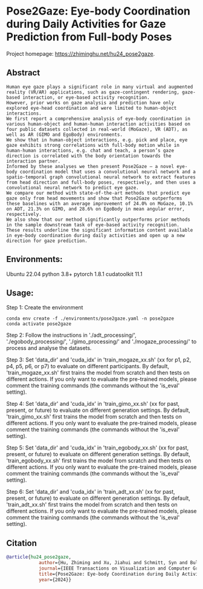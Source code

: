 # Pose2Gaze: Eye-body Coordination during Daily Activities for Gaze Prediction from Full-body Poses
Project homepage: https://zhiminghu.net/hu24_pose2gaze.

## Abstract
```
Human eye gaze plays a significant role in many virtual and augmented reality (VR/AR) applications, such as gaze-contingent rendering, gaze-based interaction, or eye-based activity recognition. 
However, prior works on gaze analysis and prediction have only explored eye-head coordination and were limited to human-object interactions. 
We first report a comprehensive analysis of eye-body coordination in various human-object and human-human interaction activities based on four public datasets collected in real-world (MoGaze), VR (ADT), as well as AR (GIMO and EgoBody) environments. 
We show that in human-object interactions, e.g. pick and place, eye gaze exhibits strong correlations with full-body motion while in human-human interactions, e.g. chat and teach, a person’s gaze direction is correlated with the body orientation towards the interaction partner. 
Informed by these analyses we then present Pose2Gaze – a novel eye-body coordination model that uses a convolutional neural network and a spatio-temporal graph convolutional neural network to extract features from head direction and full-body poses, respectively, and then uses a convolutional neural network to predict eye gaze. 
We compare our method with state-of-the-art methods that predict eye gaze only from head movements and show that Pose2Gaze outperforms these baselines with an average improvement of 24.0% on MoGaze, 10.1% on ADT, 21.3% on GIMO, and 28.6% on EgoBody in mean angular error, respectively. 
We also show that our method significantly outperforms prior methods in the sample downstream task of eye-based activity recognition. 
These results underline the significant information content available in eye-body coordination during daily activities and open up a new direction for gaze prediction.
```	


## Environments:
Ubuntu 22.04
python 3.8+
pytorch 1.8.1
cudatoolkit 11.1


## Usage:
Step 1: Create the environment
```
conda env create -f ./environments/pose2gaze.yaml -n pose2gaze
conda activate pose2gaze
```


Step 2: Follow the instructions in './adt_processing/', './egobody_processing/', './gimo_processing/' and './mogaze_processing/' to process and analyse the datasets.


Step 3: Set 'data_dir' and 'cuda_idx' in 'train_mogaze_xx.sh' (xx for p1, p2, p4, p5, p6, or p7) to evaluate on different participants. By default, 'train_mogaze_xx.sh' first trains the model from scratch and then tests on different actions. If you only want to evaluate the pre-trained models, please comment the training commands (the commands without the 'is_eval' setting).


Step 4: Set 'data_dir' and 'cuda_idx' in 'train_gimo_xx.sh' (xx for past, present, or future) to evaluate on different generation settings. By default, 'train_gimo_xx.sh' first trains the model from scratch and then tests on different actions. If you only want to evaluate the pre-trained models, please comment the training commands (the commands without the 'is_eval' setting).


Step 5: Set 'data_dir' and 'cuda_idx' in 'train_egobody_xx.sh' (xx for past, present, or future) to evaluate on different generation settings. By default, 'train_egobody_xx.sh' first trains the model from scratch and then tests on different actions. If you only want to evaluate the pre-trained models, please comment the training commands (the commands without the 'is_eval' setting).


Step 6: Set 'data_dir' and 'cuda_idx' in 'train_adt_xx.sh' (xx for past, present, or future) to evaluate on different generation settings. By default, 'train_adt_xx.sh' first trains the model from scratch and then tests on different actions. If you only want to evaluate the pre-trained models, please comment the training commands (the commands without the 'is_eval' setting).


## Citation

```bibtex
@article{hu24_pose2gaze,
            author={Hu, Zhiming and Xu, Jiahui and Schmitt, Syn and Bulling, Andreas},
            journal={IEEE Transactions on Visualization and Computer Graphics}, 
            title={Pose2Gaze: Eye-body Coordination during Daily Activities for Gaze Prediction from Full-body Poses},
            year={2024}}
```
